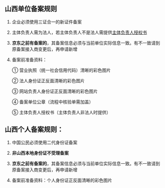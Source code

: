 ## 山西单位备案规则

1. 企业必须使用三证合一的新证件备案

2. 主体负责人需为法人，若主体负责人不是法人需提供[主体负责人授权书](https://badownload.s3.cn-north-1.jdcloud-oss.com/buchongziliao/sanxi/sanxishouquan.doc)

3. **京东之前有备案的**，其备案信息必须与当前单位实际信息一致。有不一致请到原备案接入商变更后，再申请新增

4. 备案前准备资料：

   ① 营业执照（统一社会信用代码）清晰的彩色图片

   ② 法人身份证正反面清晰的彩色图片

   ③ 网站负责人身份证正反面清晰的彩色图片

   ④ 备案单位公章（流程中核验单需加盖）
   
   ⑤ 主体负责人授权书（主体负责人非法人时提供）

## 山西个人备案规则：

1. 中国公民必须使用二代身份证备案

2. **非山西本地身份证不受理备案**

3. **京东之前有备案的**，其备案信息必须与当前单位实际信息一致。有不一致请到原备案接入商变更后，再申请新增

4. 备案前准备资料：个人身份证正反面清晰的彩色图片
